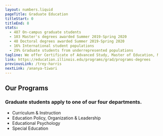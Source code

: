 ```yaml
---
layout: numbers.liquid
pageTitle: Graduate Education
titleStart: 0
titleEnd: 8
stats: 
  - 487 On-campus graduate students
  - 103 Master's degrees awarded Summer 2019-Spring 2020
  - 48 Doctoral degrees awarded Summer 2019-Spring 2020
  - 16% International student populations
  - 29% Graduate students from underrepresented populations
tagline: We offer Certificate of Advanced Study, Master of Education, Master of Science, Master of Arts, Doctorate of Education, and Doctorate of Philosophy degrees. Our graduate students exemplify leadership in educational research and practice across disciplines.
link: https://education.illinois.edu/programs/grad/programs-degrees
previousLink: /trey-harris
nextLink: /ananya-tiwari
---
```


## Our Programs

### Graduate students apply to one of our four departments.
* Curriculum & Instruction
* Education Policy, Organization & Leadership
* Educational Psychology
* Special Education

